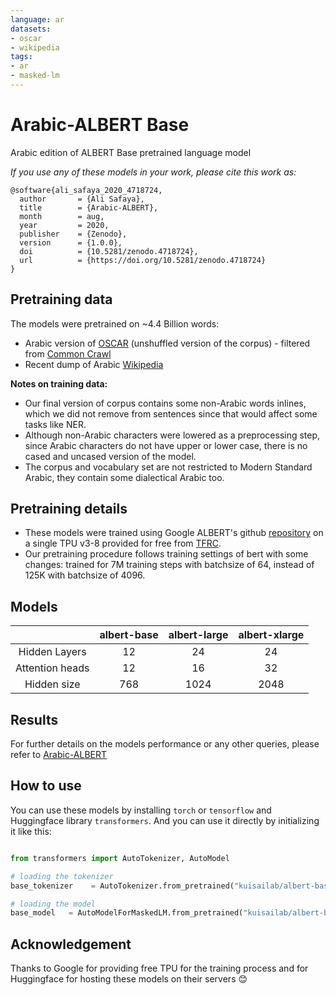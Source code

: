 ```yaml
---
language: ar
datasets:
- oscar
- wikipedia
tags:
- ar
- masked-lm
---
```



# Arabic-ALBERT Base

Arabic edition of ALBERT Base pretrained language model

_If you use any of these models in your work, please cite this work as:_

```
@software{ali_safaya_2020_4718724,
  author       = {Ali Safaya},
  title        = {Arabic-ALBERT},
  month        = aug,
  year         = 2020,
  publisher    = {Zenodo},
  version      = {1.0.0},
  doi          = {10.5281/zenodo.4718724},
  url          = {https://doi.org/10.5281/zenodo.4718724}
}
```

## Pretraining data

The models were pretrained on ~4.4 Billion words:

- Arabic version of [OSCAR](https://oscar-corpus.com/) (unshuffled version of the corpus) - filtered from [Common Crawl](http://commoncrawl.org/)
- Recent dump of Arabic [Wikipedia](https://dumps.wikimedia.org/backup-index.html)

__Notes on training data:__

- Our final version of corpus contains some non-Arabic words inlines, which we did not remove from sentences since that would affect some tasks like NER.
- Although non-Arabic characters were lowered as a preprocessing step, since Arabic characters do not have upper or lower case, there is no cased and uncased version of the model.
- The corpus and vocabulary set are not restricted to Modern Standard Arabic, they contain some dialectical Arabic too.

## Pretraining details

- These models were trained using Google ALBERT's github [repository](https://github.com/google-research/albert) on a single TPU v3-8 provided for free from [TFRC](https://www.tensorflow.org/tfrc).
- Our pretraining procedure follows training settings of bert with some changes: trained for 7M training steps with batchsize of 64, instead of 125K with batchsize of 4096.

## Models

|  | albert-base | albert-large | albert-xlarge |
|:---:|:---:|:---:|:---:|
| Hidden Layers | 12 | 24 | 24 |
| Attention heads | 12 | 16 | 32 |
| Hidden size | 768 | 1024 | 2048 |

## Results

For further details on the models performance or any other queries, please refer to [Arabic-ALBERT](https://github.com/KUIS-AI-Lab/Arabic-ALBERT/)

## How to use

You can use these models by installing `torch` or `tensorflow` and Huggingface library `transformers`. And you can use it directly by initializing it like this:  

```python

from transformers import AutoTokenizer, AutoModel

# loading the tokenizer
base_tokenizer    = AutoTokenizer.from_pretrained("kuisailab/albert-base-arabic")

# loading the model
base_model   = AutoModelForMaskedLM.from_pretrained("kuisailab/albert-base-arabic")

```

## Acknowledgement

Thanks to Google for providing free TPU for the training process and for Huggingface for hosting these models on their servers 😊
